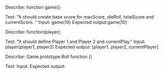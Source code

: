 Describe: function game();

Test: "It should create base score for maxScore, dieRoll, totalScore and currentScore. "
Input: game(10)
Expected output:game(10)



Describe: function(player);

Test: "It should define Player 1 and Player 2 and currentPlay."
Input: player(player1, player2)
Expected output: [player1, player2, currentPlayer]

Describe: Game.prototype.Roll function ()

Test:
Input:
Expected output:
